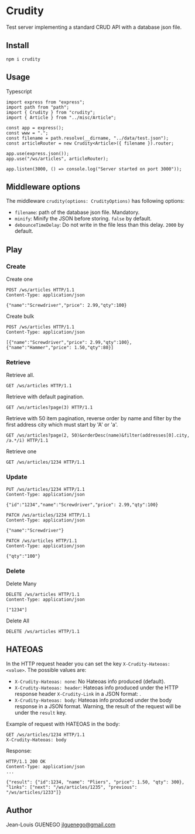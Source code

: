 # Crudity

Test server implementing a standard CRUD API with a database json file.

## Install

```
npm i crudity
```

## Usage

Typescript
```
import express from "express";
import path from "path";
import { Crudity } from "crudity";
import { Article } from "../misc/Article";

const app = express();
const www = ".";
const filename = path.resolve(__dirname, "../data/test.json");
const articleRouter = new Crudity<Article>({ filename }).router;

app.use(express.json());
app.use("/ws/articles", articleRouter);

app.listen(3000, () => console.log("Server started on port 3000"));
```

## Middleware options

The middleware `crudity(options: CrudityOptions)` has following options:

- `filename`: path of the database json file. Mandatory.
- `minify`: Minify the JSON before storing. `false` by default. 
- `debounceTimeDelay`: Do not write in the file less than this delay. `2000` by default.

## Play

### Create

Create one

```
POST /ws/articles HTTP/1.1
Content-Type: application/json

{"name":"Screwdriver","price": 2.99,"qty":100}
```

Create bulk

```
POST /ws/articles HTTP/1.1
Content-Type: application/json

[{"name":"Screwdriver","price": 2.99,"qty":100},{"name":"Hammer","price": 1.50,"qty":80}]
```

### Retrieve

Retrieve all.

```
GET /ws/articles HTTP/1.1
```

Retrieve with default pagination.

```
GET /ws/articles?page(3) HTTP/1.1
```

Retrieve with 50 item pagination, reverse order by name and filter by the first address city which must start by 'A' or 'a'.

```
GET /ws/articles?page(2, 50)&orderDesc(name)&filter(addresses[0].city, /a.*/i) HTTP/1.1
```

Retrieve one

```
GET /ws/articles/1234 HTTP/1.1
```

### Update

```
PUT /ws/articles/1234 HTTP/1.1
Content-Type: application/json

{"id":"1234","name":"Screwdriver","price": 2.99,"qty":100}
```

```
PATCH /ws/articles/1234 HTTP/1.1
Content-Type: application/json

{"name":"Screwdriver"}
```

```
PATCH /ws/articles HTTP/1.1
Content-Type: application/json

{"qty":"100"}
```

### Delete

Delete Many

```
DELETE /ws/articles HTTP/1.1
Content-Type: application/json

["1234"]
```

Delete All

```
DELETE /ws/articles HTTP/1.1
```

## HATEOAS

In the HTTP request header you can set the key `X-Crudity-Hateoas: <value>`. The possible values are:

- `X-Crudity-Hateoas: none`: No Hateoas info produced (default).
- `X-Crudity-Hateoas: header`: Hateoas info produced under the HTTP response header `X-Crudity-Link` in a JSON format: .
- `X-Crudity-Hateoas: body`: Hateoas info produced under the body response in a JSON format. Warning, the result of the request will be under the `result` key.

Example of request with HATEOAS in the body:

```
GET /ws/articles/1234 HTTP/1.1
X-Crudity-Hateoas: body
```

Response:

```
HTTP/1.1 200 OK
Content-Type: application/json
...

{"result": {"id":1234, "name": "Pliers", "price": 1.50, "qty": 300},
"links": ["next": "/ws/articles/1235", "previous": "/ws/articles/1233"]}
```

## Author

Jean-Louis GUENEGO <jlguenego@gmail.com>
